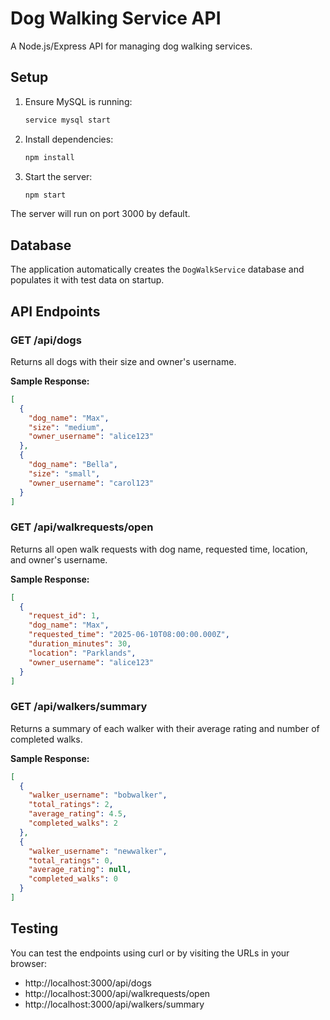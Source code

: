 # Dog Walking Service API

A Node.js/Express API for managing dog walking services.

## Setup

1. Ensure MySQL is running:
   ```bash
   service mysql start
   ```

2. Install dependencies:
   ```bash
   npm install
   ```

3. Start the server:
   ```bash
   npm start
   ```

The server will run on port 3000 by default.

## Database

The application automatically creates the `DogWalkService` database and populates it with test data on startup.

## API Endpoints

### GET /api/dogs
Returns all dogs with their size and owner's username.

**Sample Response:**
```json
[
  {
    "dog_name": "Max",
    "size": "medium",
    "owner_username": "alice123"
  },
  {
    "dog_name": "Bella",
    "size": "small",
    "owner_username": "carol123"
  }
]
```

### GET /api/walkrequests/open
Returns all open walk requests with dog name, requested time, location, and owner's username.

**Sample Response:**
```json
[
  {
    "request_id": 1,
    "dog_name": "Max",
    "requested_time": "2025-06-10T08:00:00.000Z",
    "duration_minutes": 30,
    "location": "Parklands",
    "owner_username": "alice123"
  }
]
```

### GET /api/walkers/summary
Returns a summary of each walker with their average rating and number of completed walks.

**Sample Response:**
```json
[
  {
    "walker_username": "bobwalker",
    "total_ratings": 2,
    "average_rating": 4.5,
    "completed_walks": 2
  },
  {
    "walker_username": "newwalker",
    "total_ratings": 0,
    "average_rating": null,
    "completed_walks": 0
  }
]
```

## Testing

You can test the endpoints using curl or by visiting the URLs in your browser:

- http://localhost:3000/api/dogs
- http://localhost:3000/api/walkrequests/open
- http://localhost:3000/api/walkers/summary